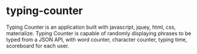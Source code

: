 # typing-counter
Typing Counter is an application built with javascript, jquey, html, css, materialize. Typing Counter is capable of randomly displaying phrases to be typed from a JSON API, with word counter, character counter, typing time, scoreboard for each user.

